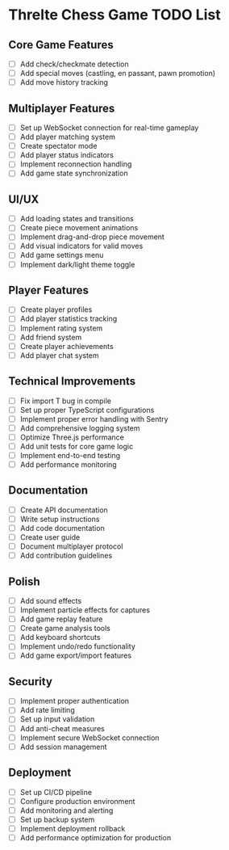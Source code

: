 ﻿# Threlte Chess Game TODO List

## Core Game Features

- [ ] Add check/checkmate detection
- [ ] Add special moves (castling, en passant, pawn promotion)
- [ ] Add move history tracking

## Multiplayer Features

- [ ] Set up WebSocket connection for real-time gameplay
- [ ] Add player matching system
- [ ] Create spectator mode
- [ ] Add player status indicators
- [ ] Implement reconnection handling
- [ ] Add game state synchronization

## UI/UX

- [ ] Add loading states and transitions
- [ ] Create piece movement animations
- [ ] Implement drag-and-drop piece movement
- [ ] Add visual indicators for valid moves
- [ ] Add game settings menu
- [ ] Implement dark/light theme toggle

## Player Features

- [ ] Create player profiles
- [ ] Add player statistics tracking
- [ ] Implement rating system
- [ ] Add friend system
- [ ] Create player achievements
- [ ] Add player chat system

## Technical Improvements

- [ ] Fix import T bug in compile
- [ ] Set up proper TypeScript configurations
- [ ] Implement proper error handling with Sentry
- [ ] Add comprehensive logging system
- [ ] Optimize Three.js performance
- [ ] Add unit tests for core game logic
- [ ] Implement end-to-end testing
- [ ] Add performance monitoring

## Documentation

- [ ] Create API documentation
- [ ] Write setup instructions
- [ ] Add code documentation
- [ ] Create user guide
- [ ] Document multiplayer protocol
- [ ] Add contribution guidelines

## Polish

- [ ] Add sound effects
- [ ] Implement particle effects for captures
- [ ] Add game replay feature
- [ ] Create game analysis tools
- [ ] Add keyboard shortcuts
- [ ] Implement undo/redo functionality
- [ ] Add game export/import features

## Security

- [ ] Implement proper authentication
- [ ] Add rate limiting
- [ ] Set up input validation
- [ ] Add anti-cheat measures
- [ ] Implement secure WebSocket connection
- [ ] Add session management

## Deployment

- [ ] Set up CI/CD pipeline
- [ ] Configure production environment
- [ ] Add monitoring and alerting
- [ ] Set up backup system
- [ ] Implement deployment rollback
- [ ] Add performance optimization for production
